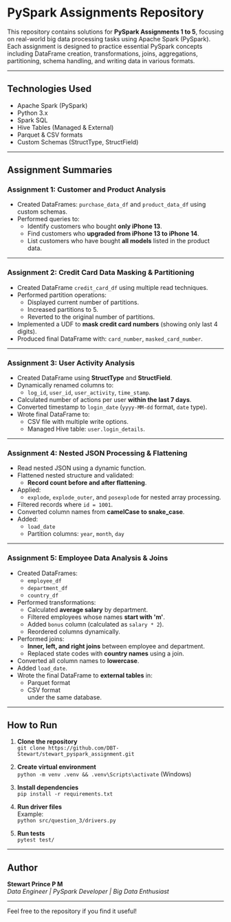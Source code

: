 # PySpark Assignments Repository

This repository contains solutions for **PySpark Assignments 1 to 5**, focusing on real-world big data processing tasks using Apache Spark (PySpark). Each assignment is designed to practice essential PySpark concepts including DataFrame creation, transformations, joins, aggregations, partitioning, schema handling, and writing data in various formats.

---

## Technologies Used

- Apache Spark (PySpark)
- Python 3.x
- Spark SQL
- Hive Tables (Managed & External)
- Parquet & CSV formats
- Custom Schemas (StructType, StructField)

---

## Assignment Summaries

### **Assignment 1: Customer and Product Analysis**
- Created DataFrames: `purchase_data_df` and `product_data_df` using custom schemas.
- Performed queries to:
  - Identify customers who bought **only iPhone 13**.
  - Find customers who **upgraded from iPhone 13 to iPhone 14**.
  - List customers who have bought **all models** listed in the product data.

---

### **Assignment 2: Credit Card Data Masking & Partitioning**
- Created DataFrame `credit_card_df` using multiple read techniques.
- Performed partition operations:
  - Displayed current number of partitions.
  - Increased partitions to 5.
  - Reverted to the original number of partitions.
- Implemented a UDF to **mask credit card numbers** (showing only last 4 digits).
- Produced final DataFrame with: `card_number`, `masked_card_number`.

---

### **Assignment 3: User Activity Analysis**
- Created DataFrame using **StructType** and **StructField**.
- Dynamically renamed columns to:
  - `log_id`, `user_id`, `user_activity`, `time_stamp`.
- Calculated number of actions per user **within the last 7 days**.
- Converted timestamp to `login_date` (`yyyy-MM-dd` format, `date` type).
- Wrote final DataFrame to:
  - CSV file with multiple write options.
  - Managed Hive table: `user.login_details`.

---

### **Assignment 4: Nested JSON Processing & Flattening**
- Read nested JSON using a dynamic function.
- Flattened nested structure and validated:
  - **Record count before and after flattening**.
- Applied:
  - `explode`, `explode_outer`, and `posexplode` for nested array processing.
- Filtered records where `id = 1001`.
- Converted column names from **camelCase to snake_case**.
- Added:
  - `load_date`
  - Partition columns: `year`, `month`, `day`

---

### **Assignment 5: Employee Data Analysis & Joins**
- Created DataFrames:
  - `employee_df`
  - `department_df`
  - `country_df`
- Performed transformations:
  - Calculated **average salary** by department.
  - Filtered employees whose names **start with 'm'**.
  - Added `bonus` column (calculated as `salary * 2`).
  - Reordered columns dynamically.
- Performed joins:
  - **Inner, left, and right joins** between employee and department.
  - Replaced state codes with **country names** using a join.
- Converted all column names to **lowercase**.
- Added `load_date`.
- Wrote the final DataFrame to **external tables** in:
  - Parquet format
  - CSV format  
  under the same database.

---

## How to Run

1. **Clone the repository**  
   `git clone https://github.com/DBT-Stewart/stewart_pyspark_assignment.git`

2. **Create virtual environment**  
   `python -m venv .venv && .venv\Scripts\activate` (Windows)

3. **Install dependencies**  
   `pip install -r requirements.txt`

4. **Run driver files**  
   Example:  
   `python src/question_3/drivers.py`

5. **Run tests**  
   `pytest test/`

---

## Author

**Stewart Prince P M**  
_Data Engineer | PySpark Developer | Big Data Enthusiast_

---

Feel free to the repository if you find it useful!
